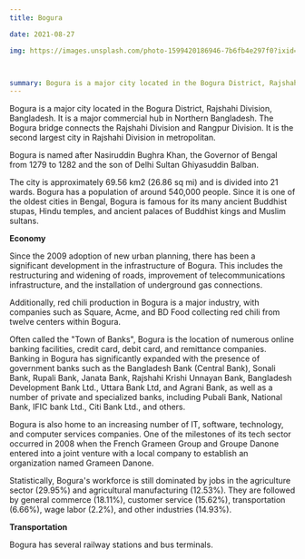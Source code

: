```yaml
---
title: Bogura

date: 2021-08-27

img: https://images.unsplash.com/photo-1599420186946-7b6fb4e297f0?ixid=MnwxMjA3fDF8MHxwaG90by1wYWdlfHx8fGVufDB8fHx8&ixlib=rb-1.2.1&auto=format&fit=crop&w=634&q=80



summary: Bogura is a major city located in the Bogura District, Rajshahi Division, Bangladesh. It is a major commercial hub in Northern Bangladesh. The Bogura bridge connects the Rajshahi Division and Rangpur Division. It is the second largest city in Rajshahi Division in metropolitan.
---
```



Bogura is a major city located in the Bogura District, Rajshahi Division, Bangladesh. It is a major commercial hub in Northern Bangladesh. The Bogura bridge connects the Rajshahi Division and Rangpur Division. It is the second largest city in Rajshahi Division in metropolitan.

Bogura is named after Nasiruddin Bughra Khan, the Governor of Bengal from 1279 to 1282 and the son of Delhi Sultan Ghiyasuddin Balban.


The city is approximately 69.56 km2 (26.86 sq mi) and is divided into 21 wards. Bogura has a population of around 540,000 people. Since it is one of the oldest cities in Bengal, Bogura is famous for its many ancient Buddhist stupas, Hindu temples, and ancient palaces of Buddhist kings and Muslim sultans.


**Economy**

Since the 2009 adoption of new urban planning, there has been a significant development in the infrastructure of Bogura. This includes the restructuring and widening of roads, improvement of telecommunications infrastructure, and the installation of underground gas connections.

Additionally, red chili production in Bogura is a major industry, with companies such as Square, Acme, and BD Food collecting red chili from twelve centers within Bogura.

Often called the "Town of Banks", Bogura is the location of numerous online banking facilities, credit card, debit card, and remittance companies. Banking in Bogura has significantly expanded with the presence of government banks such as the Bangladesh Bank (Central Bank), Sonali Bank, Rupali Bank, Janata Bank, Rajshahi Krishi Unnayan Bank, Bangladesh Development Bank Ltd., Uttara Bank Ltd, and Agrani Bank, as well as a number of private and specialized banks, including Pubali Bank, National Bank, IFIC bank Ltd., Citi Bank Ltd., and others.

Bogura is also home to an increasing number of IT, software, technology, and computer services companies. One of the milestones of its tech sector occurred in 2008 when the French Grameen Group and Groupe Danone entered into a joint venture with a local company to establish an organization named Grameen Danone.

Statistically, Bogura's workforce is still dominated by jobs in the agriculture sector (29.95%) and agricultural manufacturing (12.53%). They are followed by general commerce (18.11%), customer service (15.62%), transportation (6.66%), wage labor (2.2%), and other industries (14.93%).


**Transportation**

Bogura has several railway stations and bus terminals.